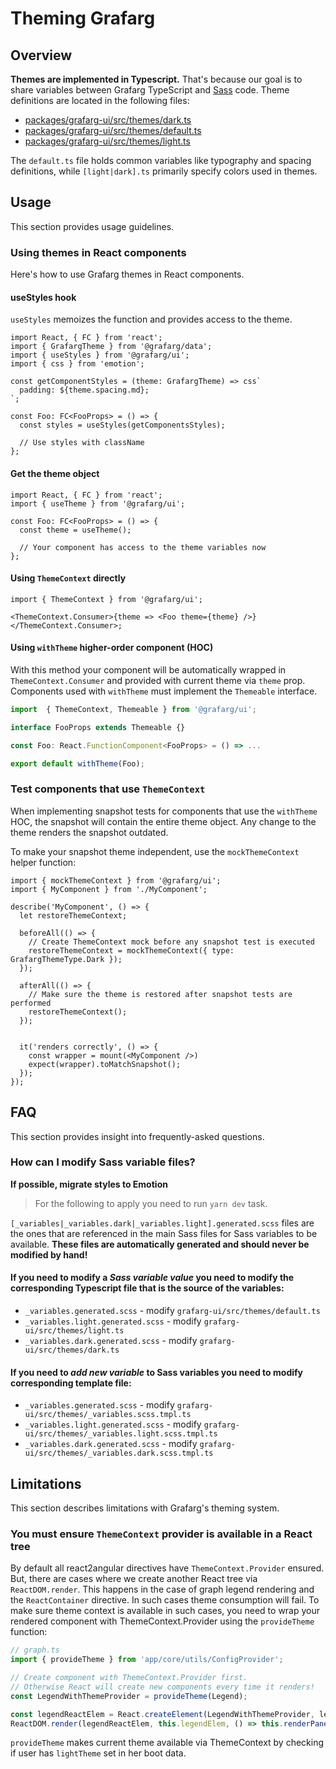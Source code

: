 # Theming Grafarg

## Overview

**Themes are implemented in Typescript.** That's because our goal is to share variables between Grafarg TypeScript and [Sass](https://sass-lang.com/) code. Theme definitions are located in the following files:

- [packages/grafarg-ui/src/themes/dark.ts](../../packages/grafarg-ui/src/themes/dark.ts)
- [packages/grafarg-ui/src/themes/default.ts](../../packages/grafarg-ui/src/themes/default.ts)
- [packages/grafarg-ui/src/themes/light.ts](../../packages/grafarg-ui/src/themes/light.ts)

The `default.ts` file holds common variables like typography and spacing definitions, while `[light|dark].ts` primarily specify colors used in themes.

## Usage

This section provides usage guidelines.

### Using themes in React components

Here's how to use Grafarg themes in React components.

#### useStyles hook

`useStyles` memoizes the function and provides access to the theme.

```tsx
import React, { FC } from 'react';
import { GrafargTheme } from '@grafarg/data';
import { useStyles } from '@grafarg/ui';
import { css } from 'emotion';

const getComponentStyles = (theme: GrafargTheme) => css`
  padding: ${theme.spacing.md};
`;

const Foo: FC<FooProps> = () => {
  const styles = useStyles(getComponentsStyles);

  // Use styles with className
};
```

#### Get the theme object

```tsx
import React, { FC } from 'react';
import { useTheme } from '@grafarg/ui';

const Foo: FC<FooProps> = () => {
  const theme = useTheme();

  // Your component has access to the theme variables now
};
```

#### Using `ThemeContext` directly

```tsx
import { ThemeContext } from '@grafarg/ui';

<ThemeContext.Consumer>{theme => <Foo theme={theme} />}</ThemeContext.Consumer>;
```

#### Using `withTheme` higher-order component (HOC)

With this method your component will be automatically wrapped in `ThemeContext.Consumer` and provided with current theme via `theme` prop. Components used with `withTheme` must implement the `Themeable` interface.

```ts
import  { ThemeContext, Themeable } from '@grafarg/ui';

interface FooProps extends Themeable {}

const Foo: React.FunctionComponent<FooProps> = () => ...

export default withTheme(Foo);
```

### Test components that use `ThemeContext`

When implementing snapshot tests for components that use the `withTheme` HOC, the snapshot will contain the entire theme object. Any change to the theme renders the snapshot outdated.

To make your snapshot theme independent, use the `mockThemeContext` helper function:

```tsx
import { mockThemeContext } from '@grafarg/ui';
import { MyComponent } from './MyComponent';

describe('MyComponent', () => {
  let restoreThemeContext;

  beforeAll(() => {
    // Create ThemeContext mock before any snapshot test is executed
    restoreThemeContext = mockThemeContext({ type: GrafargThemeType.Dark });
  });

  afterAll(() => {
    // Make sure the theme is restored after snapshot tests are performed
    restoreThemeContext();
  });


  it('renders correctly', () => {
    const wrapper = mount(<MyComponent />)
    expect(wrapper).toMatchSnapshot();
  });
});
```

## FAQ

This section provides insight into frequently-asked questions.

### How can I modify Sass variable files?

**If possible, migrate styles to Emotion**

> For the following to apply you need to run `yarn dev` task.

`[_variables|_variables.dark|_variables.light].generated.scss` files are the ones that are referenced in the main Sass files for Sass variables to be available. **These files are automatically generated and should never be modified by hand!**

#### If you need to modify a _Sass variable value_ you need to modify the corresponding Typescript file that is the source of the variables:

- `_variables.generated.scss` - modify `grafarg-ui/src/themes/default.ts`
- `_variables.light.generated.scss` - modify `grafarg-ui/src/themes/light.ts`
- `_variables.dark.generated.scss` - modify `grafarg-ui/src/themes/dark.ts`

#### If you need to _add new variable_ to Sass variables you need to modify corresponding template file:

- `_variables.generated.scss` - modify `grafarg-ui/src/themes/_variables.scss.tmpl.ts`
- `_variables.light.generated.scss` - modify `grafarg-ui/src/themes/_variables.light.scss.tmpl.ts`
- `_variables.dark.generated.scss` - modify `grafarg-ui/src/themes/_variables.dark.scss.tmpl.ts`

## Limitations

This section describes limitations with Grafarg's theming system.

### You must ensure `ThemeContext` provider is available in a React tree

By default all react2angular directives have `ThemeContext.Provider` ensured. But, there are cases where we create another React tree via `ReactDOM.render`. This happens in the case of graph legend rendering and the `ReactContainer` directive. In such cases theme consumption will fail. To make sure theme context is available in such cases, you need to wrap your rendered component with ThemeContext.Provider using the `provideTheme` function:

```ts
// graph.ts
import { provideTheme } from 'app/core/utils/ConfigProvider';

// Create component with ThemeContext.Provider first.
// Otherwise React will create new components every time it renders!
const LegendWithThemeProvider = provideTheme(Legend);

const legendReactElem = React.createElement(LegendWithThemeProvider, legendProps);
ReactDOM.render(legendReactElem, this.legendElem, () => this.renderPanel());
```

`provideTheme` makes current theme available via ThemeContext by checking if user has `lightTheme` set in her boot data.
